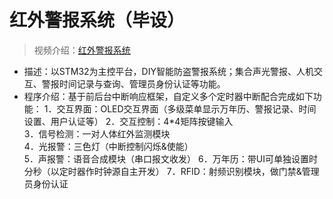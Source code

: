 # 红外警报系统（毕设）
> 视频介绍：[红外警报系统](https://www.bilibili.com/video/BV1cT4y1T7gx/?spm_id_from=333.337.search-card.all.click&vd_source=5292a23e9a80c849a2c727ed746aadb7)
>
>  

* 描述：以STM32为主控平台，DIY智能防盗警报系统；集合声光警报、人机交互、警报时间记录与查询、管理员身份认证等功能。
* 程序介绍：基于前后台中断响应框架，自定义多个定时器中断配合完成如下功能：
1．交互界面：OLED交互界面（多级菜单显示万年历、警报记录、时间设置、用户认证等） 
2．交互控制：4*4矩阵按键输入    
3．信号检测：一对人体红外监测模块   
4．光报警：三色灯（中断控制闪烁&使能）	    
5．声报警：语音合成模块（串口报文收发） 
6．万年历：带UI可单独设置时分秒（以定时器作时钟源自主开发） 
7．RFID：射频识别模块，做门禁&管理员身份认证    
